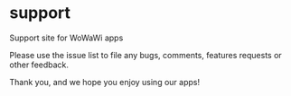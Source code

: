# support
Support site for WoWaWi apps

Please use the issue list to file any bugs, comments, features requests or other feedback.

Thank you, and we hope you enjoy using our apps!
